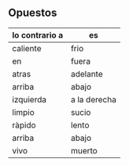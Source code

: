 ## Opuestos

| lo contrario a | es           |
| -------------- | ------------ |
| caliente       | frio         |
| en             | fuera        |
| atras          | adelante     |
| arriba         | abajo        |
| izquierda      | a la derecha |
| limpio         | sucio        |
| ràpido         | lento        |
| arriba         | abajo        |
| vivo           | muerto       |

